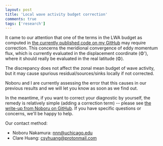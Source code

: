 ```yaml
---
layout: post
title: 'Local wave activity budget correction'
comments: true
tags: ['research']
---
```


It came to our attention that one of the terms in the LWA budget as computed in [the currently published code on my GitHub](https://github.com/csyhuang/hn2016_falwa) may require correction. This concerns the meridional convergence of eddy momentum flux, which is currently evaluated in the displacement coordinate (Φ'), where it should really be evaluated in the real latitude (Φ). 

The discrepancy does not affect the zonal mean budget of wave activity, but it may cause spurious residual/sources/sinks locally if not corrected.

Noboru and I are currently assessing the error that this causes in our previous results and we will let you know as soon as we find out.

In the meantime, if you want to correct your diagnostic by yourself, the remedy is relatively simple (adding a correction term) -- please see [the write-up from Noboru on GitHub](https://github.com/csyhuang/hn2016_falwa/blob/master/notes/LWA-budget-revision-20221222.pdf). If you have specific questions or concerns, we'll be happy to help.

Our contact method:

- Noboru Nakamura: nnn@uchicago.edu
- Clare Huang: csyhuang@protonmail.com
